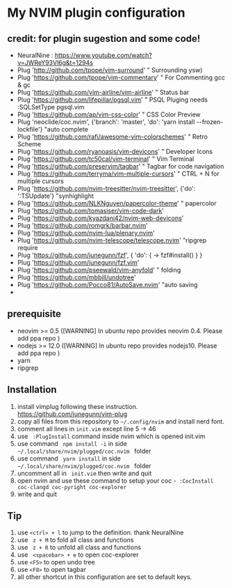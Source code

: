 # My NVIM plugin configuration
## credit: for plugin sugestion and some code!
- NeuralNine : https://www.youtube.com/watch?v=JWReY93Vl6g&t=1294s
- Plug 'http://github.com/tpope/vim-surround' " Surrounding ysw)
- Plug 'https://github.com/tpope/vim-commentary' " For Commenting gcc & gc
- Plug 'https://github.com/vim-airline/vim-airline' " Status bar
- Plug 'https://github.com/lifepillar/pgsql.vim' " PSQL Pluging needs :SQLSetType pgsql.vim
- Plug 'https://github.com/ap/vim-css-color' " CSS Color Preview
- Plug 'neoclide/coc.nvim', {'branch': 'master', 'do': 'yarn install --frozen-lockfile'} "auto complete
- Plug 'https://github.com/rafi/awesome-vim-colorschemes' " Retro Scheme
- Plug 'https://github.com/ryanoasis/vim-devicons' " Developer Icons
- Plug 'https://github.com/tc50cal/vim-terminal' " Vim Terminal
- Plug 'https://github.com/preservim/tagbar' " Tagbar for code navigation
- Plug 'https://github.com/terryma/vim-multiple-cursors' " CTRL + N for multiple cursors
- Plug 'https://github.com/nvim-treesitter/nvim-treesitter', {'do': ':TSUpdate'} "synhighlight 
- Plug 'https://github.com/NLKNguyen/papercolor-theme' " papercolor
- Plug 'https://github.com/tomasiser/vim-code-dark'
- Plug 'https://github.com/kyazdani42/nvim-web-devicons'
- Plug 'https://github.com/romgrk/barbar.nvim'
- Plug 'https://github.com/nvim-lua/plenary.nvim'
- Plug 'https://github.com/nvim-telescope/telescope.nvim' "ripgrep require
- Plug 'https://github.com/junegunn/fzf', { 'do': { -> fzf#install() } }
- Plug 'https://github.com/junegunn/fzf.vim'
- Plug 'https://github.com/pseewald/vim-anyfold' " folding
- Plug 'https://github.com/mbbill/undotree'
- Plug 'https://github.com/Pocco81/AutoSave.nvim' "auto saving
- 

## prerequisite
- neovim >= 0.5  ([WARNING] In ubuntu repo provides neovim 0.4. Please add ppa repo )
- nodejs >= 12.0  ([WARNING] In ubuntu repo provides nodejs10. Please add ppa repo )
- yarn
- ripgrep


## Installation
1. install vimplug following these instruction. https://github.com/junegunn/vim-plug
2. copy all files from this repository to 
``` ~/.config/nvim ``` and install nerd font.
3. comment all lines in ```init.vim``` except line 5 -> 46
4. use ``` :PlugInstall``` command inside nvim which is opened init.vim
5. use command ``` npm install -i``` in side ```~/.local/share/nvim/plugged/coc.nvim ``` folder
6. use command ``` yarn install``` in side ```~/.local/share/nvim/plugged/coc.nvim ``` folder
7. uncomment all in ``` init.vim``` then write and quit
8. open nvim and use these command to setup  your coc
 -``` :CocInstall coc-clangd coc-pyright coc-explorer```
9. write and quit
## Tip
1. use ```<ctrl> + l``` to jump to the definition. thank NeuralNine
2. use ``` z + M``` to fold all class and functions
3. use ``` z + R``` to unfold all class and functions
4. use  ``` <spacebar> + e``` to open coc-explorer
5. use  ```<F5>``` to open undo tree
6. use  ```<F8>``` to open tagbar
7. all other shortcut in this configuration are set to default keys.